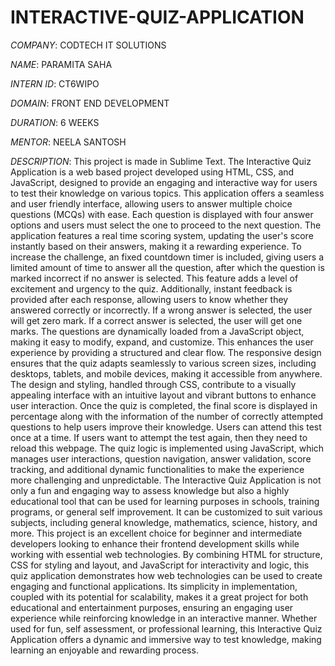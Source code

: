 # INTERACTIVE-QUIZ-APPLICATION

*COMPANY*: CODTECH IT SOLUTIONS

*NAME*: PARAMITA SAHA

*INTERN ID*: CT6WIPO

*DOMAIN*: FRONT END DEVELOPMENT

*DURATION*: 6 WEEKS

*MENTOR*: NEELA SANTOSH

*DESCRIPTION*: This project is made in Sublime Text. The Interactive Quiz Application is a web based project developed using HTML, CSS, and JavaScript, designed to provide an engaging and interactive way for users to test their knowledge on various topics. This application offers a seamless and user friendly interface, allowing users to answer multiple choice questions (MCQs) with ease. Each question is displayed with four answer options and users must select the one to proceed to the next question. The application features a real time scoring system, updating the user's score instantly based on their answers, making it a rewarding experience. To increase the challenge, an fixed countdown timer is included, giving users a limited amount of time to answer all the question, after which the question is marked incorrect if no answer is selected. This feature adds a level of excitement and urgency to the quiz. Additionally, instant feedback is provided after each response, allowing users to know whether they answered correctly or incorrectly. If a wrong answer is selected, the user will get zero mark. If a correct answer is selected, the user will get one marks. The questions are dynamically loaded from a JavaScript object, making it easy to modify, expand, and customize. This enhances the user experience by providing a structured and clear flow. The responsive design ensures that the quiz adapts seamlessly to various screen sizes, including desktops, tablets, and mobile devices, making it accessible from anywhere. The design and styling, handled through CSS, contribute to a visually appealing interface with an intuitive layout and vibrant buttons to enhance user interaction. Once the quiz is completed, the final score is displayed in percentage along with the information of the number of correctly attempted questions to help users improve their knowledge. Users can attend this test once at a time. If users want to attempt the test again, then they need to reload this webpage. The quiz logic is implemented using JavaScript, which manages user interactions, question navigation, answer validation, score tracking, and additional dynamic functionalities to make the experience more challenging and unpredictable. The Interactive Quiz Application is not only a fun and engaging way to assess knowledge but also a highly educational tool that can be used for learning purposes in schools, training programs, or general self improvement. It can be customized to suit various subjects, including general knowledge, mathematics, science, history, and more. This project is an excellent choice for beginner and intermediate developers looking to enhance their frontend development skills while working with essential web technologies. By combining HTML for structure, CSS for styling and layout, and JavaScript for interactivity and logic, this quiz application demonstrates how web technologies can be used to create engaging and functional applications. Its simplicity in implementation, coupled with its potential for scalability, makes it a great project for both educational and entertainment purposes, ensuring an engaging user experience while reinforcing knowledge in an interactive manner. Whether used for fun, self assessment, or professional learning, this Interactive Quiz Application offers a dynamic and immersive way to test knowledge, making learning an enjoyable and rewarding process.

